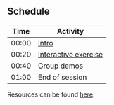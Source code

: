 ## Schedule

| Time  | Activity                              |
|-------|---------------------------------------|
| 00:00 | [Intro](./intro.md)                   |
| 00:20 | [Interactive exercise](./exercise.md) |
| 00:40 | Group demos                           |
| 01:00 | End of session                        |

Resources can be found [here](./resources.md).